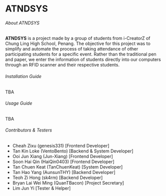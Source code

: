 # ATNDSYS

###### About ATNDSYS
**ATNDSYS** is a project made by a group of students from i-CreatorZ of Chung Ling High School, Penang. The objective for this project was to simplify and automate the process of taking attendance of other participating students for a specific event. Rather than the traditional pen and paper, we enter the information of students directly into our computers through an RFID scanner and their respective students.

###### Installation Guide
TBA

###### Usage Guide
TBA

###### Contributors & Testers
- Cheah Zixu (genesis331) [Frontend Developer]
- Tan Kin Loke (VentoBento) [Backend & System Developer]
- Ooi Jun Xiang (Jun-Xiang) [Frontend Developer]
- Soon Hai Qin (HaiQin0403) [Frontend Developer]
- Tan Chuen Keat (TanChuenKeat) [System Developer]
- Tan Hao Yang (AunsunTHY) [Backend Developer]
- Teoh Zi Hong (sk4rm) [Backend Developer]
- Bryan Lai Wei Ming (QuanTBacon) [Project Secretary]
- Lim Jun Yi [Tester & Helper]